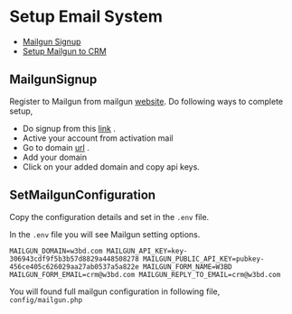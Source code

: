 # Setup Email System

- [Mailgun Signup](#mailgun-signup)
- [Setup Mailgun to CRM](#set-mailgun-configuration)

## MailgunSignup

Register to Mailgun from mailgun [website](https://www.mailgun.com/). Do following ways to complete setup,

* Do signup from this [link](https://signup.mailgun.com/new/signup) .
* Active your account from activation mail
* Go to domain [url](https://app.mailgun.com/app/domains) .
* Add your domain
* Click on your added domain and copy api keys.

## SetMailgunConfiguration

Copy the configuration details and set in the `.env` file.

In the `.env` file you will see Mailgun setting options.

``MAILGUN_DOMAIN=w3bd.com
MAILGUN_API_KEY=key-306943cdf9f5b3b57d8829a448508278
MAILGUN_PUBLIC_API_KEY=pubkey-456ce405c626029aa27ab0537a5a822e
MAILGUN_FORM_NAME=W3BD
MAILGUN_FORM_EMAIL=crm@w3bd.com
MAILGUN_REPLY_TO_EMAIL=crm@w3bd.com
``

You will found full mailgun configuration in following file,
`config/mailgun.php`

